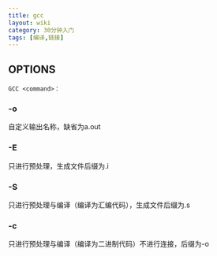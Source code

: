 ```yaml
---
title: gcc
layout: wiki
category: 30分钟入门
tags: [编译,链接]
---
```


## OPTIONS

~~~
GCC <command>：
~~~

### -o

自定义输出名称，缺省为a.out

### -E

只进行预处理，生成文件后缀为.i

### -S

只进行预处理与编译（编译为汇编代码），生成文件后缀为.s

### -c

只进行预处理与编译（编译为二进制代码）不进行连接，后缀为-o
